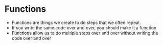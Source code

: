# Functions

- Functions are things we create to do steps that we often repeat.
- If you write the same code over and over, you should make it a function
- Functions allow us to do multiple steps over and over without writing the code over and over
